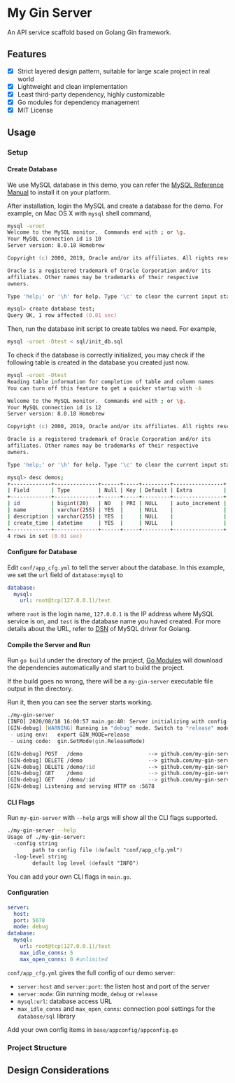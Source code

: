 # My Gin Server
An API service scaffold based on Golang Gin framework.

## Features
- [X] Strict layered design pattern, suitable for large scale project in real world
- [X] Lightweight and clean implementation
- [X] Least third-party dependency, highly customizable
- [X] Go modules for dependency management
- [X] MIT License

## Usage

### Setup

#### Create Database
We use MySQL database in this demo, you can refer the [MySQL Reference Manual](https://dev.mysql.com/doc/refman/8.0/en/installing.html) to install it on your platform.

After installation, login the MySQL and create a database for the demo. For example, on Mac OS X with `mysql` shell command,
```zsh
mysql -uroot
Welcome to the MySQL monitor.  Commands end with ; or \g.
Your MySQL connection id is 10
Server version: 8.0.18 Homebrew

Copyright (c) 2000, 2019, Oracle and/or its affiliates. All rights reserved.

Oracle is a registered trademark of Oracle Corporation and/or its
affiliates. Other names may be trademarks of their respective
owners.

Type 'help;' or '\h' for help. Type '\c' to clear the current input statement.

mysql> create database test;
Query OK, 1 row affected (0.01 sec)
```
Then, run the database init script to create tables we need. For example,
```zsh
mysql -uroot -Dtest < sql/init_db.sql
```
To check if the database is correctly initialized, you may check if the following table is created in the database you created just now.
```zsh
mysql -uroot -Dtest
Reading table information for completion of table and column names
You can turn off this feature to get a quicker startup with -A

Welcome to the MySQL monitor.  Commands end with ; or \g.
Your MySQL connection id is 12
Server version: 8.0.18 Homebrew

Copyright (c) 2000, 2019, Oracle and/or its affiliates. All rights reserved.

Oracle is a registered trademark of Oracle Corporation and/or its
affiliates. Other names may be trademarks of their respective
owners.

Type 'help;' or '\h' for help. Type '\c' to clear the current input statement.

mysql> desc demos;
+-------------+--------------+------+-----+---------+----------------+
| Field       | Type         | Null | Key | Default | Extra          |
+-------------+--------------+------+-----+---------+----------------+
| id          | bigint(20)   | NO   | PRI | NULL    | auto_increment |
| name        | varchar(255) | YES  |     | NULL    |                |
| description | varchar(255) | YES  |     | NULL    |                |
| create_time | datetime     | YES  |     | NULL    |                |
+-------------+--------------+------+-----+---------+----------------+
4 rows in set (0.01 sec)
```
#### Configure for Database

Edit `conf/app_cfg.yml` to tell the server about the database. In this example, we set the `url` field of `database:mysql` to
```yaml
database:
  mysql:
    url: root@tcp(127.0.0.1)/test
```
where `root` is the login name, `127.0.0.1` is the IP address where MySQL service is on, and `test` is the database name you haved created.
For more details about the URL, refer to [DSN](https://github.com/go-sql-driver/mysql/) of MySQL driver for Golang.

#### Compile the Server and Run
Run `go build` under the directory of the project, [Go Modules](https://blog.golang.org/using-go-modules) will download the dependencies automatically and start to build the project.

If the build goes no wrong, there will be a `my-gin-server` executable file output in the directory.

Run it, then you can see the server starts working.
```zsh
./my-gin-server
[INFO] 2020/08/18 16:00:57 main.go:40: Server initializing with config: {Server:{Host: Port:5678 Mode:debug} Database:{Mysql:{Url:root@tcp(127.0.0.1)/test MaxIdleConns:5 MaxOpenConns:0}}}
[GIN-debug] [WARNING] Running in "debug" mode. Switch to "release" mode in production.
 - using env:	export GIN_MODE=release
 - using code:	gin.SetMode(gin.ReleaseMode)

[GIN-debug] POST   /demo                     --> github.com/my-gin-server/api.(*DemoAPI).Create-fm (4 handlers)
[GIN-debug] DELETE /demo                     --> github.com/my-gin-server/api.(*DemoAPI).DeleteRange-fm (4 handlers)
[GIN-debug] DELETE /demo/:id                 --> github.com/my-gin-server/api.(*DemoAPI).Delete-fm (4 handlers)
[GIN-debug] GET    /demo                     --> github.com/my-gin-server/api.(*DemoAPI).List-fm (3 handlers)
[GIN-debug] GET    /demo/:id                 --> github.com/my-gin-server/api.(*DemoAPI).Query-fm (3 handlers)
[GIN-debug] Listening and serving HTTP on :5678
```
#### CLI Flags
Run `my-gin-server` with `--help` args will show all the CLI flags supported.
```zsh
./my-gin-server --help
Usage of ./my-gin-server:
  -config string
    	path to config file (default "conf/app_cfg.yml")
  -log-level string
    	default log level (default "INFO")
```
You can add your own CLI flags in `main.go`.

#### Configuration
```yaml
server:
  host:
  port: 5678
  mode: debug
database:
  mysql:
    url: root@tcp(127.0.0.1)/test
    max_idle_conns: 5
    max_open_conns: 0 #unlimited
```
`conf/app_cfg.yml` gives the full config of our demo server:
* `server:host` and `server:port`: the listen host and port of the server
* `server:mode`: Gin running mode, `debug` or `release`
* `mysql:url`: database access URL
* `max_idle_conns` and `max_open_conns`: connection pool settings for the `database/sql` library

Add your own config items in `base/appconfig/appconfig.go`
### Project Structure

## Design Considerations
